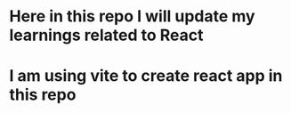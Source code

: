 # Here in this repo I will update my learnings related to React

# I am using vite to create react app in this repo
